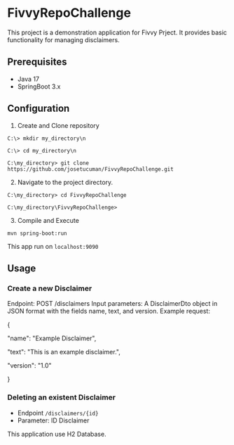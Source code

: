 # FivvyRepoChallenge

This project is a demonstration application for Fivvy Prject. It provides basic functionality for managing disclaimers.

## Prerequisites

- Java 17
- SpringBoot 3.x

## Configuration

1. Create and Clone repository 

`C:\> mkdir my_directory\n`

`C:\> cd my_directory\n`

`C:\my_directory> git clone https://github.com/josetucuman/FivvyRepoChallenge.git`



2. Navigate to the project directory.

`C:\my_directory> cd FivvyRepoChallenge`

`C:\my_directory\FivvyRepoChallenge>`

3. Compile and Execute

`mvn spring-boot:run`

This app run on `localhost:9090`

## Usage
### Create a new Disclaimer
Endpoint: POST /disclaimers
Input parameters: A DisclaimerDto object in JSON format with the fields name, text, and version.
Example request:

{

  "name": "Example Disclaimer",
  
  "text": "This is an example disclaimer.",
  
  "version": "1.0"
  
}
### Deleting an existent Disclaimer

- Endpoint `/disclaimers/{id}`
- Parameter: ID Disclaimer

This application use H2 Database. 

